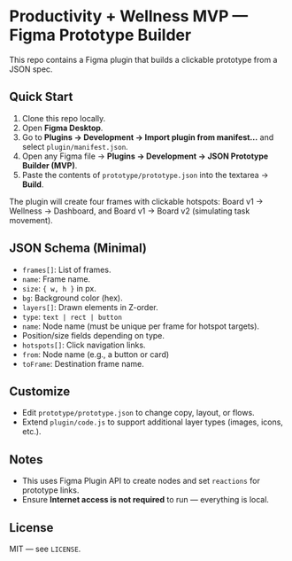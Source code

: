 # Productivity + Wellness MVP — Figma Prototype Builder


This repo contains a Figma plugin that builds a clickable prototype from a JSON spec.


## Quick Start
1. Clone this repo locally.
2. Open **Figma Desktop**.
3. Go to **Plugins → Development → Import plugin from manifest…** and select `plugin/manifest.json`.
4. Open any Figma file → **Plugins → Development → JSON Prototype Builder (MVP)**.
5. Paste the contents of `prototype/prototype.json` into the textarea → **Build**.


The plugin will create four frames with clickable hotspots: Board v1 → Wellness → Dashboard, and Board v1 → Board v2 (simulating task movement).


## JSON Schema (Minimal)
- `frames[]`: List of frames.
- `name`: Frame name.
- `size`: `{ w, h }` in px.
- `bg`: Background color (hex).
- `layers[]`: Drawn elements in Z-order.
- `type`: `text | rect | button`
- `name`: Node name (must be unique per frame for hotspot targets).
- Position/size fields depending on type.
- `hotspots[]`: Click navigation links.
- `from`: Node name (e.g., a button or card)
- `toFrame`: Destination frame name.


## Customize
- Edit `prototype/prototype.json` to change copy, layout, or flows.
- Extend `plugin/code.js` to support additional layer types (images, icons, etc.).


## Notes
- This uses Figma Plugin API to create nodes and set `reactions` for prototype links.
- Ensure **Internet access is not required** to run — everything is local.


## License
MIT — see `LICENSE`.